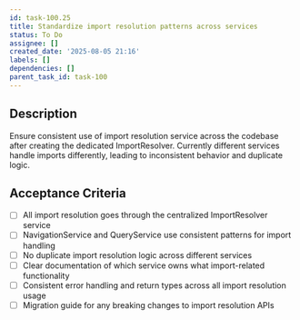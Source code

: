 ```yaml
---
id: task-100.25
title: Standardize import resolution patterns across services
status: To Do
assignee: []
created_date: '2025-08-05 21:16'
labels: []
dependencies: []
parent_task_id: task-100
---
```


## Description

Ensure consistent use of import resolution service across the codebase after creating the dedicated ImportResolver. Currently different services handle imports differently, leading to inconsistent behavior and duplicate logic.

## Acceptance Criteria

- [ ] All import resolution goes through the centralized ImportResolver service
- [ ] NavigationService and QueryService use consistent patterns for import handling
- [ ] No duplicate import resolution logic across different services
- [ ] Clear documentation of which service owns what import-related functionality
- [ ] Consistent error handling and return types across all import resolution usage
- [ ] Migration guide for any breaking changes to import resolution APIs
